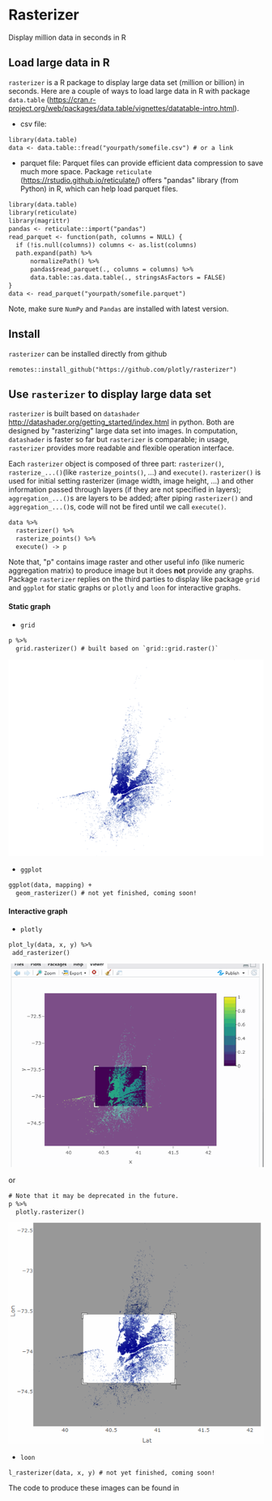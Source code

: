 # Rasterizer
Display million data in seconds in R
## Load large data in R
`rasterizer` is a R package to display large data set (million or billion) in seconds. 
Here are a couple of ways to load large data in R with package `data.table` (https://cran.r-project.org/web/packages/data.table/vignettes/datatable-intro.html).

* csv file:
```
library(data.table)
data <- data.table::fread("yourpath/somefile.csv") # or a link
```

* parquet file:
Parquet files can provide efficient data compression to save much more space. Package `reticulate` (https://rstudio.github.io/reticulate/) offers "pandas" library (from Python) in R, which can help load parquet files.
```
library(data.table)
library(reticulate)
library(magrittr)
pandas <- reticulate::import("pandas")
read_parquet <- function(path, columns = NULL) {
  if (!is.null(columns)) columns <- as.list(columns)
  path.expand(path) %>% 
      normalizePath() %>%
      pandas$read_parquet(., columns = columns) %>%
      data.table::as.data.table(., stringsAsFactors = FALSE)
}
data <- read_parquet("yourpath/somefile.parquet")
```
Note, make sure `NumPy` and `Pandas` are installed with latest version.

## Install

`rasterizer` can be installed directly from github

```
remotes::install_github("https://github.com/plotly/rasterizer")
```

## Use `rasterizer` to display large data set

`rasterizer` is built based on `datashader` http://datashader.org/getting_started/index.html in python. Both are designed by "rasterizing" large data set into images. In computation, `datashader` is faster so far but `rasterizer` is comparable; in usage, `rasterizer` provides more readable and flexible operation interface. 

Each `rasterizer` object is composed of three part: `rasterizer()`, `rasterize_...()`(like `rasterize_points()`, ...) and `execute()`. `rasterizer()` is used for initial setting rasterizer (image width, image height, ...) and other information passed through layers (if they are not specified in layers); `aggregation_...()`s are layers to be added; after piping `rasterizer()` and `aggregation_...()`s, code will not be fired until we call `execute()`.

```
data %>%
  rasterizer() %>% 
  rasterize_points() %>% 
  execute() -> p
```

Note that, "p" contains image raster and other useful info (like numeric aggregation matrix) to produce image but it does **not** provide any graphs. Package `rasterizer` replies on the third parties to display like package `grid` and `ggplot` for static graphs or `plotly` and `loon` for interactive graphs.

#### Static graph

* `grid`
```
p %>%
  grid.rasterizer() # built based on `grid::grid.raster()`
```
![grid.rasterizer()](man/figures/grid_rasterizer.png)

* `ggplot`
```
ggplot(data, mapping) + 
  geom_rasterizer() # not yet finished, coming soon!
```

#### Interactive graph

* `plotly`
```
plot_ly(data, x, y) %>%
 add_rasterizer()
```
![add_rasterizer()](man/figures/add_rasterizer.gif)

or

```
# Note that it may be deprecated in the future.
p %>% 
  plotly.rasterizer()
```
![plotly.rasterizer()](man/figures/plotly_rasterizer.gif)

* `loon`
```
l_rasterizer(data, x, y) # not yet finished, coming soon!
```

The code to produce these images can be found in 